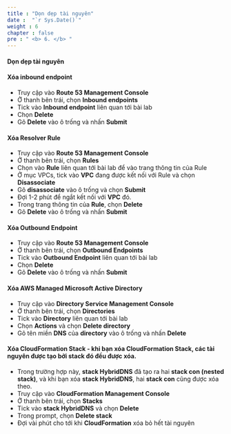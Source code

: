 ```yaml
---
title : "Dọn dẹp tài nguyên"
date :  "`r Sys.Date()`" 
weight : 6
chapter : false
pre : " <b> 6. </b> "
---
```


#### Dọn dẹp tài nguyên

#### Xóa inbound endpoint

- Truy cập vào **Route 53 Management Console**
- Ở thanh bên trái, chọn **Inbound endpoints**
- Tick vào **Inbound endpoint** liên quan tới bài lab
- Chọn **Delete**
- Gõ **Delete** vào ô trống và nhấn **Submit**

#### Xóa Resolver Rule

- Truy cập vào **Route 53 Management Console**
- Ở thanh bên trái, chọn **Rules**
- Chọn vào **Rule** liên quan tới bài lab để vào trang thông tin của Rule
- Ở mục VPCs, tick vào **VPC** đang được kết nối với Rule và chọn **Disassociate**
- Gõ **disassociate** vào ô trống và chọn **Submit**
- Đợi 1-2 phút để ngắt kết nối với **VPC** đó.
- Trong trang thông tin của **Rule**, chọn **Delete**
- Gõ **Delete** vào ô trống và nhấn **Submit**

#### Xóa **Outbound Endpoint**

- Truy cập vào **Route 53 Management Console**
- Ở thanh bên trái, chọn **Outbound Endpoints**
- Tick vào **Outbound Endpoint** liên quan tới bài lab
- Chọn **Delete**
- Gõ **Delete** vào ô trống và nhấn **Submit**

#### Xóa **AWS Managed Microsoft Active Directory**

- Truy cập vào **Directory Service Management Console**
- Ở thanh bên trái, chọn **Directories**
- Tick vào **Directory** liên quan tới bài lab
- Chọn **Actions** và chọn **Delete directory**
- Gõ tên miền **DNS** của **directory** vào ô trống và nhấn **Delete**

#### Xóa **CloudFormation Stack** - khi bạn xóa **CloudFormation Stack**, các tài nguyên được tạo bởi **stack** đó đều được xóa.

- Trong trường hợp này, **stack HybridDNS** đã tạo ra hai **stack con (nested stack)**, và khi bạn xóa **stack HybridDNS**, hai **stack con** cũng được xóa theo.
- Truy cập vào **CloudFormation Management Console**
- Ở thanh bên trái, chọn **Stacks**
- Tick vào **stack HybridDNS** và chọn **Delete**
- Trong prompt, chọn **Delete stack**
- Đợi vài phút cho tới khi **CloudFormation** xóa bỏ hết tài nguyên
